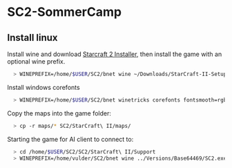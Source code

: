 # SC2-SommerCamp

## Install linux

Install wine and download [Starcraft 2 Installer][sc2installer], then install the game with an optional wine prefix.

```bash
  > WINEPREFIX=/home/$USER/SC2/bnet wine ~/Downloads/StarCraft-II-Setup.exe
```

Install windows corefonts
```bash
  > WINEPREFIX=/home/$USER/SC2/bnet winetricks corefonts fontsmooth=rgb
```

Copy the maps into the game folder:
```bash
  > cp -r maps/* SC2/StarCraft\ II/maps/
```

Starting the game for AI client to connect to:
```bash
  > cd /home/$USER/SC2/SC2/StarCraft\ II/Support
  > WINEPREFIX=/home/vulder/SC2/bnet wine ../Versions/Base64469/SC2.exe -listen 127.0.0.1 -port 8167 -displayMode 1 -windowwidth 1024 -windowheight 768 -windowx 100 -windowy 200
```

[sc2installer]: https://www.battle.net/download/getInstallerForGame?os=win&locale=enUS&version=LIVE&gameProgram=STARCRAFT_2
